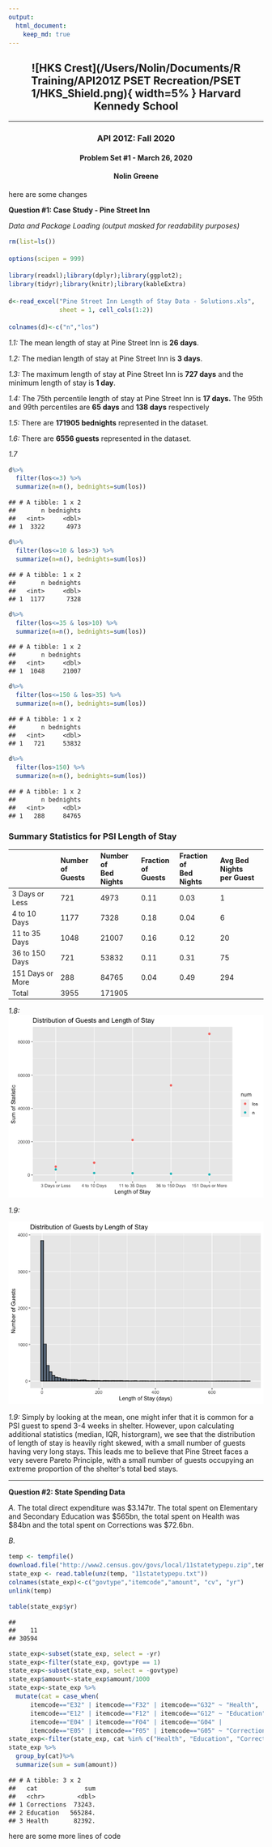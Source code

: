 ```yaml
---
output: 
  html_document: 
    keep_md: true
---
```

<center>

## ![HKS Crest](/Users/Nolin/Documents/R Training/API201Z PSET Recreation/PSET 1/HKS_Shield.png){ width=5% } Harvard Kennedy School
***
### API 201Z: Fall 2020
#### Problem Set #1 - March 26, 2020
#### __Nolin Greene__

</center>
here are some changes

__Question #1: Case Study - Pine Street Inn__

*Data and Package Loading (output masked for readability purposes)*


```r
rm(list=ls())

options(scipen = 999)

library(readxl);library(dplyr);library(ggplot2);
library(tidyr);library(knitr);library(kableExtra)

d<-read_excel("Pine Street Inn Length of Stay Data - Solutions.xls", 
              sheet = 1, cell_cols(1:2))

colnames(d)<-c("n","los")
```
*1.1:* The mean length of stay at Pine Street Inn is **26 days**. 

*1.2:* The median length of stay at Pine Street Inn is **3 days**. 

*1.3:* The maximum length of stay at Pine Street Inn is **727 days** and the minimum length of stay is **1 day**. 

*1.4:* The 75th percentile length of stay at Pine Street Inn is **17 days.**  The 95th and 99th percentiles are **65 days** and **138 days** respectively

*1.5:* There are **171905 bednights** represented in the dataset.

*1.6:* There are **6556 guests** represented in the dataset.

*1.7* 

```r
d%>%
  filter(los<=3) %>%
  summarize(n=n(), bednights=sum(los))
```

```
## # A tibble: 1 x 2
##       n bednights
##   <int>     <dbl>
## 1  3322      4973
```

```r
d%>%
  filter(los<=10 & los>3) %>%
  summarize(n=n(), bednights=sum(los))
```

```
## # A tibble: 1 x 2
##       n bednights
##   <int>     <dbl>
## 1  1177      7328
```

```r
d%>%
  filter(los<=35 & los>10) %>%
  summarize(n=n(), bednights=sum(los))
```

```
## # A tibble: 1 x 2
##       n bednights
##   <int>     <dbl>
## 1  1048     21007
```

```r
d%>%
  filter(los<=150 & los>35) %>%
  summarize(n=n(), bednights=sum(los))
```

```
## # A tibble: 1 x 2
##       n bednights
##   <int>     <dbl>
## 1   721     53832
```

```r
d%>%
  filter(los>150) %>%
  summarize(n=n(), bednights=sum(los))
```

```
## # A tibble: 1 x 2
##       n bednights
##   <int>     <dbl>
## 1   288     84765
```



### Summary Statistics for PSI Length of Stay
<table class="table table-striped table-hover table-condensed" style="margin-left: auto; margin-right: auto;">
 <thead>
  <tr>
   <th style="text-align:left;">   </th>
   <th style="text-align:left;"> Number of <br>Guests </th>
   <th style="text-align:left;"> Number of <br>Bed Nights </th>
   <th style="text-align:left;"> Fraction <br>of Guests </th>
   <th style="text-align:left;"> Fraction of <br>Bed Nights </th>
   <th style="text-align:left;"> Avg Bed Nights <br> per Guest </th>
  </tr>
 </thead>
<tbody>
  <tr>
   <td style="text-align:left;"> 3 Days or Less </td>
   <td style="text-align:left;"> 721 </td>
   <td style="text-align:left;"> 4973 </td>
   <td style="text-align:left;"> 0.11 </td>
   <td style="text-align:left;"> 0.03 </td>
   <td style="text-align:left;"> 1 </td>
  </tr>
  <tr>
   <td style="text-align:left;"> 4 to 10 Days </td>
   <td style="text-align:left;"> 1177 </td>
   <td style="text-align:left;"> 7328 </td>
   <td style="text-align:left;"> 0.18 </td>
   <td style="text-align:left;"> 0.04 </td>
   <td style="text-align:left;"> 6 </td>
  </tr>
  <tr>
   <td style="text-align:left;"> 11 to 35 Days </td>
   <td style="text-align:left;"> 1048 </td>
   <td style="text-align:left;"> 21007 </td>
   <td style="text-align:left;"> 0.16 </td>
   <td style="text-align:left;"> 0.12 </td>
   <td style="text-align:left;"> 20 </td>
  </tr>
  <tr>
   <td style="text-align:left;"> 36 to 150 Days </td>
   <td style="text-align:left;"> 721 </td>
   <td style="text-align:left;"> 53832 </td>
   <td style="text-align:left;"> 0.11 </td>
   <td style="text-align:left;"> 0.31 </td>
   <td style="text-align:left;"> 75 </td>
  </tr>
  <tr>
   <td style="text-align:left;"> 151 Days or More </td>
   <td style="text-align:left;"> 288 </td>
   <td style="text-align:left;"> 84765 </td>
   <td style="text-align:left;"> 0.04 </td>
   <td style="text-align:left;"> 0.49 </td>
   <td style="text-align:left;"> 294 </td>
  </tr>
  <tr>
   <td style="text-align:left;"> Total </td>
   <td style="text-align:left;"> 3955 </td>
   <td style="text-align:left;"> 171905 </td>
   <td style="text-align:left;">  </td>
   <td style="text-align:left;">  </td>
   <td style="text-align:left;">  </td>
  </tr>
</tbody>
</table>

*1.8:* 
![](PSET1_Markdown_files/figure-html/unnamed-chunk-3-1.png)<!-- -->


*1.9:* 

![](PSET1_Markdown_files/figure-html/unnamed-chunk-4-1.png)<!-- -->

*1.9:* Simply by looking at the mean, one might infer that it is common for a PSI guest to spend 3-4 weeks in shelter. However, upon calculating additional statistics (median, IQR, historgram), we see that the distribution of length of stay is heavily right skewed, with a small number of guests having very long stays. This leads me to believe that Pine Street faces a very severe Pareto Principle, with a small number of guests occupying an extreme proportion of the shelter's total bed stays. 


***

__Question #2: State Spending Data__

*A.* The total direct expenditure was $3.147tr. The total spent on Elementary and Secondary Education was $565bn, the total spent on Health was $84bn and the total spent on Corrections was $72.6bn.

*B.*

```r
temp <- tempfile()
download.file("http://www2.census.gov/govs/local/11statetypepu.zip",temp)
state_exp <- read.table(unz(temp, "11statetypepu.txt"))
colnames(state_exp)<-c("govtype","itemcode","amount", "cv", "yr")
unlink(temp)
```


```r
table(state_exp$yr)
```

```
## 
##    11 
## 30594
```

```r
state_exp<-subset(state_exp, select = -yr)
state_exp<-filter(state_exp, govtype == 1)
state_exp<-subset(state_exp, select = -govtype)
state_exp$amount<-state_exp$amount/1000
state_exp<-state_exp %>%
  mutate(cat = case_when(
      itemcode=="E32" | itemcode=="F32" | itemcode=="G32" ~ "Health",
      itemcode=="E12" | itemcode=="F12" | itemcode=="G12" ~ "Education",
      itemcode=="E04" | itemcode=="F04" | itemcode=="G04" |
      itemcode=="E05" | itemcode=="F05" | itemcode=="G05" ~ "Corrections"))
state_exp<-filter(state_exp, cat %in% c("Health", "Education", "Corrections"))
state_exp %>%
  group_by(cat)%>%
  summarize(sum = sum(amount))
```

```
## # A tibble: 3 x 2
##   cat             sum
##   <chr>         <dbl>
## 1 Corrections  73243.
## 2 Education   565284.
## 3 Health       82392.
```

here are some more lines of code 
